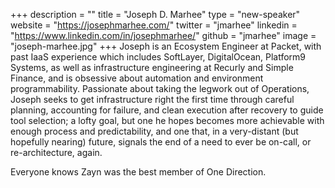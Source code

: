 +++
description = ""
title = "Joseph D. Marhee"
type = "new-speaker"
website = "https://josephmarhee.com/"
twitter = "jmarhee"
linkedin = "https://www.linkedin.com/in/josephmarhee/"
github = "jmarhee"
image = "joseph-marhee.jpg"
+++
Joseph is an Ecosystem Engineer at Packet, with past IaaS experience which includes SoftLayer, DigitalOcean, Platform9 Systems, as well as infrastructure engineering at Recurly and Simple Finance, and is obsessive about automation and environment programmability. Passionate about taking the legwork out of Operations, Joseph seeks to get infrastructure right the first time through careful planning, accounting for failure, and clean execution after recovery to guide tool selection; a lofty goal, but one he hopes becomes more achievable with enough process and predictability, and one that, in a very-distant (but hopefully nearing) future, signals the end of a need to ever be on-call, or re-architecture, again.

Everyone knows Zayn was the best member of One Direction.